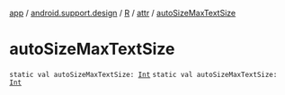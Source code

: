 [app](../../../index.md) / [android.support.design](../../index.md) / [R](../index.md) / [attr](index.md) / [autoSizeMaxTextSize](./auto-size-max-text-size.md)

# autoSizeMaxTextSize

`static val autoSizeMaxTextSize: `[`Int`](https://kotlinlang.org/api/latest/jvm/stdlib/kotlin/-int/index.html)
`static val autoSizeMaxTextSize: `[`Int`](https://kotlinlang.org/api/latest/jvm/stdlib/kotlin/-int/index.html)